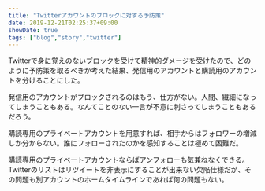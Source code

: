 ```yaml
---
title: "Twitterアカウントのブロックに対する予防策"
date: 2019-12-21T02:25:37+09:00
showDate: true
tags: ["blog","story","twitter"]
---
```


Twitterで身に覚えのないブロックを受けて精神的ダメージを受けたので、どのように予防策を取るべきか考えた結果、発信用のアカウントと購読用のアカウントを分けることにした。

発信用のアカウントがブロックされるのはもう、仕方がない。人間、繊細になってしまうこともある。なんてことのない一言が不意に刺さってしまうこともあるだろう。

購読専用のプライベートアカウントを用意すれば、相手からはフォロワーの増減しか分からない。誰にフォローされたのかを感知することは極めて困難だ。

購読専用のプライベートアカウントならばアンフォローも気兼ねなくできる。Twitterのリストはリツイートを非表示にすることが出来ない欠陥仕様だが、その問題も別アカウントのホームタイムラインであれば何の問題もない。
